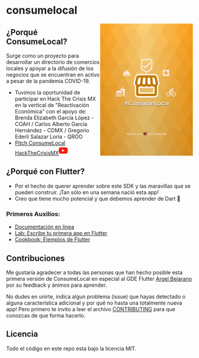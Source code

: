 # consumelocal

<img align="right" src="assets/images/splash.png" width="250" alt="Splash Screen ConsumeLocal">

## ¿Porqué ConsumeLocal?
Surge como un proyecto para desarrollar un directorio de comercios locales y apoyar a la difusión de los negocios que se encuentran en activo a pesar de la pandemia COVID-19.
- Tuvimos la oportunidad de participar en Hack The Crisis MX en la vertical de "Reactivación Económica" con el apoyo de: Brenda Elizabeth García López - COAH / Carlos Alberto García Hernández - CDMX / Gregorio Ederli Salazar Loria - QROO
- [Pitch ConsumeLocal HackTheCrisisMX](https://youtu.be/PsSD8Z5Qjco)[![ver](assets/images/youtube.png)](https://youtu.be/PsSD8Z5Qjco)

## ¿Porqué con Flutter?
- Por el hecho de querer aprender sobre este SDK y las maravillas que se pueden construir. ¡Tan sólo en una semana nació esta app!
- Creo que tiene mucho potencial y que debemos aprender de Dart 💙

### Primeros Auxilios:

- [Documentación en linea](https://flutter-es.io/docs)
- [Lab: Escribe tu primera app en Flutter](https://flutter-es.io/docs/get-started/codelab)
- [Cookbook: Ejemplos de Flutter](https://flutter-es.io/docs/cookbook)

## Contribuciones

Me gustaría agradecer a todas las personas que han hecho posible esta primera versión de ConsumeLocal en especial al GDE Flutter [Argel Bejarano](https://github.com/Arkangel12) por su feedback y ánimos para aprender.

No dudes en unirte, indica algun problema (issue) que hayas detectado o alguna característica adicional y por qué no hasta una totalmente nueva app!
Pero primero te invito a leer el archivo [CONTRIBUTING](CONTRIBUTING.md) para que conozcas de que forma hacerlo.

## Licencia

Todo el código en este repo esta bajo la licencia MIT.
